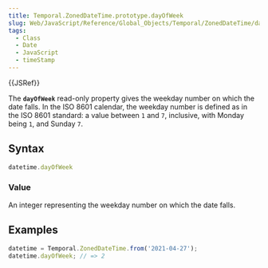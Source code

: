 ```yaml
---
title: Temporal.ZonedDateTime.prototype.dayOfWeek
slug: Web/JavaScript/Reference/Global_Objects/Temporal/ZonedDateTime/dayOfWeek
tags:
  - Class
  - Date
  - JavaScript
  - timeStamp
---
```

{{JSRef}}

<p class="summary"><span class="seoSummary">The <strong><code>dayOfWeek</code></strong> read-only property gives the weekday number on which the date falls.</span> In the ISO 8601 calendar, the weekday number is defined as in the ISO 8601 standard: a value between <code>1</code> and <code>7</code>, inclusive, with Monday being <code>1</code>, and Sunday <code>7</code>.</p>

## Syntax

```js
datetime.dayOfWeek
```

### Value

An integer representing the weekday number on which the date falls.

## Examples

```js
datetime = Temporal.ZonedDateTime.from('2021-04-27');
datetime.dayOfWeek; // => 2
```
